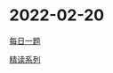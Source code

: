# 2022-02-20

[每日一题](https://github.com/shfshanyue/Daily-Question/issues)

[精读系列](https://github.com/ascoders/weekly)
